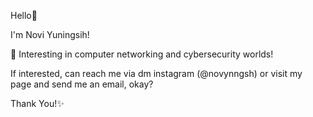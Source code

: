 Hello👋

I'm Novi Yuningsih!

👀 Interesting in computer networking and cybersecurity worlds!

If interested, can reach me via dm instagram (@novynngsh) or visit my page and send me an email, okay?

Thank You!✨

<!---
noviyn/noviyn is a ✨ special ✨ repository because its `README.md` (this file) appears on your GitHub profile.
You can click the Preview link to take a look at your changes.
--->
